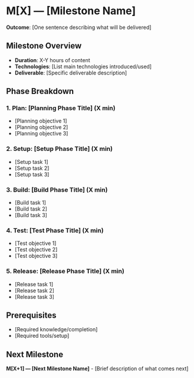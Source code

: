 # M[X] — [Milestone Name]

**Outcome**: [One sentence describing what will be delivered]

## Milestone Overview
- **Duration**: X-Y hours of content
- **Technologies**: [List main technologies introduced/used]
- **Deliverable**: [Specific deliverable description]

## Phase Breakdown

### 1. Plan: [Planning Phase Title] (X min)
- [Planning objective 1]
- [Planning objective 2]
- [Planning objective 3]

### 2. Setup: [Setup Phase Title] (X min)
- [Setup task 1]
- [Setup task 2]
- [Setup task 3]

### 3. Build: [Build Phase Title] (X min)
- [Build task 1]
- [Build task 2]
- [Build task 3]

### 4. Test: [Test Phase Title] (X min)
- [Test objective 1]
- [Test objective 2]
- [Test objective 3]

### 5. Release: [Release Phase Title] (X min)
- [Release task 1]
- [Release task 2]
- [Release task 3]

## Prerequisites
- [Required knowledge/completion]
- [Required tools/setup]

## Next Milestone
**M[X+1] — [Next Milestone Name]** - [Brief description of what comes next]